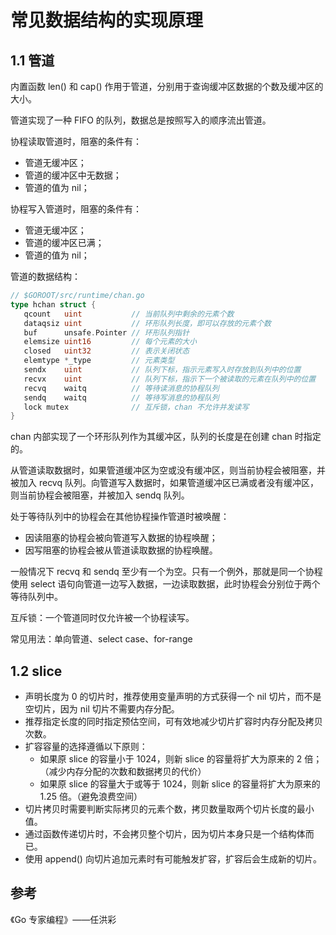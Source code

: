 # 常见数据结构的实现原理

## 1.1 管道

内置函数 len() 和 cap() 作用于管道，分别用于查询缓冲区数据的个数及缓冲区的大小。

管道实现了一种 FIFO 的队列，数据总是按照写入的顺序流出管道。

协程读取管道时，阻塞的条件有：

- 管道无缓冲区；
- 管道的缓冲区中无数据；
- 管道的值为 nil；

协程写入管道时，阻塞的条件有：

- 管道无缓冲区；
- 管道的缓冲区已满；
- 管道的值为 nil；

管道的数据结构：

```Go
// $GOROOT/src/runtime/chan.go
type hchan struct {
   qcount   uint           // 当前队列中剩余的元素个数
   dataqsiz uint           // 环形队列长度，即可以存放的元素个数
   buf      unsafe.Pointer // 环形队列指针
   elemsize uint16         // 每个元素的大小
   closed   uint32         // 表示关闭状态
   elemtype *_type         // 元素类型
   sendx    uint           // 队列下标，指示元素写入时存放到队列中的位置
   recvx    uint           // 队列下标，指示下一个被读取的元素在队列中的位置
   recvq    waitq          // 等待读消息的协程队列
   sendq    waitq          // 等待写消息的协程队列
   lock mutex              // 互斥锁，chan 不允许并发读写
}
```

chan 内部实现了一个环形队列作为其缓冲区，队列的长度是在创建 chan 时指定的。

从管道读取数据时，如果管道缓冲区为空或没有缓冲区，则当前协程会被阻塞，并被加入 recvq 队列。向管道写入数据时，如果管道缓冲区已满或者没有缓冲区，则当前协程会被阻塞，并被加入 sendq 队列。

处于等待队列中的协程会在其他协程操作管道时被唤醒：

- 因读阻塞的协程会被向管道写入数据的协程唤醒；
- 因写阻塞的协程会被从管道读取数据的协程唤醒。

一般情况下 recvq 和 sendq 至少有一个为空。只有一个例外，那就是同一个协程使用 select 语句向管道一边写入数据，一边读取数据，此时协程会分别位于两个等待队列中。

互斥锁：一个管道同时仅允许被一个协程读写。

常见用法：单向管道、select case、for-range

## 1.2 slice

- 声明长度为 0 的切片时，推荐使用变量声明的方式获得一个 nil 切片，而不是空切片，因为 nil 切片不需要内存分配。
- 推荐指定长度的同时指定预估空间，可有效地减少切片扩容时内存分配及拷贝次数。
- 扩容容量的选择遵循以下原则：
  - 如果原 slice 的容量小于 1024，则新 slice 的容量将扩大为原来的 2 倍；（减少内存分配的次数和数据拷贝的代价）
  - 如果原 slice 的容量大于或等于 1024，则新 slice 的容量将扩大为原来的 1.25 倍。（避免浪费空间）
- 切片拷贝时需要判断实际拷贝的元素个数，拷贝数量取两个切片长度的最小值。
- 通过函数传递切片时，不会拷贝整个切片，因为切片本身只是一个结构体而已。
- 使用 append() 向切片追加元素时有可能触发扩容，扩容后会生成新的切片。

## 参考

《Go 专家编程》——任洪彩

